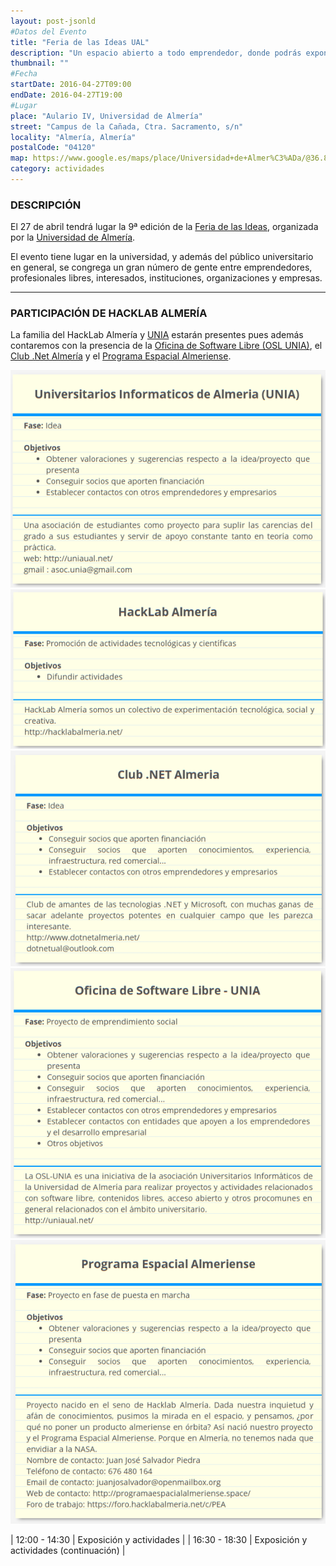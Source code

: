 ```yaml
---
layout: post-jsonld
#Datos del Evento
title: "Feria de las Ideas UAL"
description: "Un espacio abierto a todo emprendedor, donde podrás exponer tus proyectos e ideas"
thumbnail: ""
#Fecha
startDate: 2016-04-27T09:00
endDate: 2016-04-27T19:00
#Lugar
place: "Aulario IV, Universidad de Almería"
street: "Campus de la Cañada, Ctra. Sacramento, s/n"
locality: "Almería, Almería"
postalCode: "04120"
map: https://www.google.es/maps/place/Universidad+de+Almer%C3%ADa/@36.8296051,-2.4088215,17z
category: actividades
---
```


### DESCRIPCIÓN

El 27 de abril tendrá lugar la 9ª edición de la [Feria de las Ideas][1], organizada por la [Universidad de Almería](http://www.ual.es/).

El evento tiene lugar en la universidad, y además del público universitario en general, se congrega un gran 
número de gente entre emprendedores, profesionales libres, interesados, instituciones, organizaciones y empresas.

---

### PARTICIPACIÓN DE HACKLAB ALMERÍA

La familia del HackLab Almería y [UNIA](http://asociacion-unia.es/) estarán presentes pues además contaremos con la presencia de la [Oficina de Software Libre (OSL UNIA)](http://asociacion-unia.es/), el [Club .Net Almería](http://www.dotnetalmeria.net/) y el [Programa Espacial Almeriense](http://programaespacialalmeriense.space/).

<img src="/recursos/2016-04-27/UNIA.png"  alt="UNIA" />
<img src="/recursos/2016-04-27/HackLabAlmeria.png" alt="HackLab Almería" />
<img src="/recursos/2016-04-27/club.Net.png" alt="Club .Net" />
<img src="/recursos/2016-04-27/OSL-UNIA.png" alt="OSL-UNIA" />
<img src="/recursos/2016-04-27/PEA.png" alt="PEA" />

| 12:00 - 14:30 | Exposición y actividades |
| 16:30 - 18:30 | Exposición y actividades (continuación) |


[1]: http://feriadelasideas.es/
